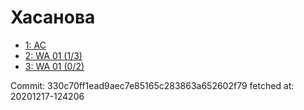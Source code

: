# Хасанова
- [1: AC](1.md)
- [2: WA 01 (1/3)](2.md)
- [3: WA 01 (0/2)](3.md)

Commit: 330c70ff1ead9aec7e85165c283863a652602f79
 fetched at: 20201217-124206
